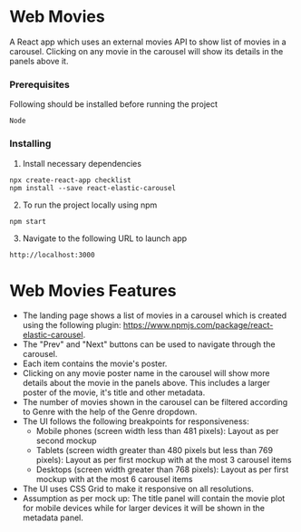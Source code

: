 # Web Movies

A React app which uses an external movies API to show list of movies in a carousel. Clicking on any movie in the carousel will show its details in the panels above it. 

### Prerequisites

Following should be installed before running the project

```
Node 
```

### Installing

1. Install necessary dependencies

```
npx create-react-app checklist
npm install --save react-elastic-carousel

```

2. To run the project locally using npm

```
npm start
```
3. Navigate to the following URL to launch app

```
http://localhost:3000
```

# Web Movies Features
* The landing page shows a list of movies in a carousel which is created using the following plugin: https://www.npmjs.com/package/react-elastic-carousel.
* The "Prev" and "Next" buttons can be used to navigate through the carousel.
* Each item contains the movie's poster.
* Clicking on any movie poster name in the carousel will show more details about the movie in the panels above. This includes a larger poster of the movie, it's title and other metadata.
* The number of movies shown in the carousel can be filtered according to Genre with the help of the Genre dropdown.
* The UI follows the following breakpoints for responsiveness:
  * Mobile phones (screen width less than 481 pixels): Layout as per second mockup
  * Tablets (screen width greater than 480 pixels but less than 769 pixels): Layout as per first mockup with at the most 3 carousel items  
  * Desktops (screen width greater than 768 pixels): Layout as per first mockup with at the most 6 carousel items
* The UI uses CSS Grid to make it responsive on all resolutions.
* Assumption as per mock up: The title panel will contain the movie plot for mobile devices while for larger devices it will be shown in the metadata panel.
